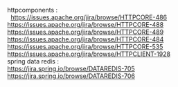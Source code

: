 httpcomponents :<br>
        https://issues.apache.org/jira/browse/HTTPCORE-486 <br>
	https://issues.apache.org/jira/browse/HTTPCORE-488 <br>
	https://issues.apache.org/jira/browse/HTTPCORE-489 <br>
	https://issues.apache.org/jira/browse/HTTPCORE-484 <br>
	https://issues.apache.org/jira/browse/HTTPCORE-535 <br>
	https://issues.apache.org/jira/browse/HTTPCLIENT-1928 <br>
spring data redis :<br>
	https://jira.spring.io/browse/DATAREDIS-705 <br>
	https://jira.spring.io/browse/DATAREDIS-706 <br>
